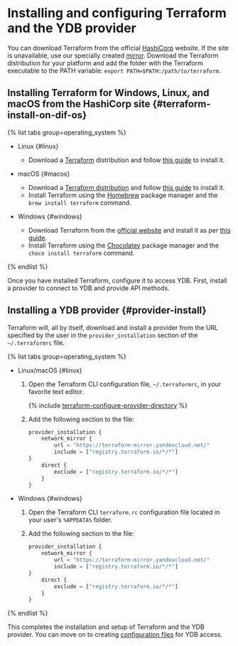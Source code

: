 # Installing and configuring Terraform and the YDB provider

You can download Terraform from the official [HashiCorp](https://developer.hashicorp.com/terraform/downloads) website. If the site is unavailable, use our specially created [mirror](https://hashicorp-releases.yandexcloud.net/terraform/). Download the Terraform distribution for your platform and add the folder with the Terraform executable to the PATH variable: `export PATH=$PATH:/path/to/terraform`.


## Installing Terraform for Windows, Linux, and macOS from the HashiCorp site {#terraform-install-on-dif-os}

{% list tabs group=operating_system %}

- Linux {#linux}

   * Download a [Terraform](https://developer.hashicorp.com/terraform/downloads) distribution and follow [this guide](https://developer.hashicorp.com/terraform/tutorials/aws-get-started/install-cli?in=terraform%2Faws-get-started) to install it.
- macOS {#macos}
   * Download a [Terraform distribution](https://developer.hashicorp.com/terraform/downloads) and follow [this guide](https://developer.hashicorp.com/terraform/tutorials/aws-get-started/install-cli?in=terraform%2Faws-get-started) to install it.
   * Install Terraform using the [Homebrew](https://brew.sh) package manager and the `brew install terraform` command.

- Windows {#windows}

   * Download Terraform from the [official website](https://developer.hashicorp.com/terraform/downloads) and install it as per [this guide](https://developer.hashicorp.com/terraform/tutorials/aws-get-started/install-cli?in=terraform%2Faws-get-started).
   * Install Terraform using the [Chocolatey](https://chocolatey.org/install) package manager and the `choco install terraform` command.

{% endlist %}

Once you have installed Terraform, configure it to access YDB. First, install a provider to connect to YDB and provide API methods.


## Installing a YDB provider {#provider-install}

Terraform will, all by itself, download and install a provider from the URL specified by the user in the `provider_installation` section of the `~/.terraformrc` file.

{% list tabs group=operating_system %}

- Linux/macOS {#linux}

   1. Open the Terraform CLI configuration file, `~/.terraformrc`, in your favorite text editor.

      {% include [terraform-configure-provider-directory](../../_tutorials/terraform-configure-provider-directory.md) %}

   1. Add the following section to the file:

      ```tf
      provider_installation {
          network_mirror {
              url = "https://terraform-mirror.yandexcloud.net/"
              include = ["registry.terraform.io/*/*"]
      }
          direct {
              exclude = ["registry.terraform.io/*/*"]
          }
      }
      ```

- Windows {#windows}

   1. Open the Terraform CLI `terraform.rc` configuration file located in your user's `%APPDATA%` folder.
   1. Add the following section to the file:

      ```tf
      provider_installation {
          network_mirror {
              url = "https://terraform-mirror.yandexcloud.net/"
              include = ["registry.terraform.io/*/*"]
      }
          direct {
              exclude = ["registry.terraform.io/*/*"]
          }
      }
      ```

{% endlist %}

This completes the installation and setup of Terraform and the YDB provider. You can move on to creating [configuration files](./configure.md) for YDB access.
